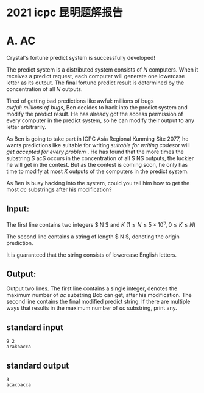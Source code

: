 # 2021 icpc 昆明题解报告



# A. AC

Crystal's fortune predict system is successfully developed!

 The predict system is a distributed system consists of $N$ computers. When it receives a predict request, each computer will generate one lowercase letter as its output. The final fortune predict result is determined by the concentration of all $N$ outputs.

Tired of getting bad predictions like awful: millions of bugs $awful:\ millions\ of\ bugs$, Ben decides to hack into the predict system and modify the predict result. He has already got the access permission of every computer in the predict system, so he can modify their output to any letter arbitrarily. 

 As Ben is going to take part in ICPC Asia Regional Kunming Site 2077, he wants predictions like suitable for writing $suitable\ for\ writing\ codes$or will $get\ accepted\ for\ every\ problem$ . He has found that the more times the substring $ ac$  occurs in the concentration of all $ N$ outputs, the luckier he will get in the contest. But as the contest is coming soon, he only has time to modify at most $K$ outputs of the computers in the predict system.

 As Ben is busy hacking into the system, could you tell him how to get the most $ac$ substrings after his modification?

## Input:

The first line contains two integers $ N $ and $K$ $(1≤N≤5×10^5,0≤K≤N)$ 

The second line contains a string of length $ N $, denoting the origin prediction. 

It is guaranteed that the string consists of lowercase English letters.


## Output:

Output two lines. The first line contains a single integer, denotes the maximum number of $ac$ substring Bob can get, after his modification. The second line contains the final modified predict string. If there are multiple ways that results in the maximum number of $ac$ substring, print any.

## standard input


```
9 2
arakbacca
```

## standard output

```
3
acacbacca
```